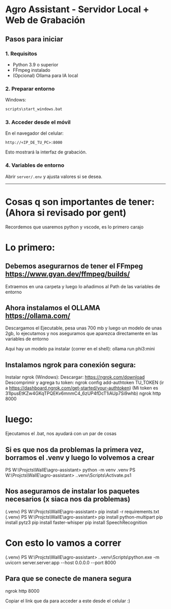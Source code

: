 # Agro Assistant - Servidor Local + Web de Grabación

## Pasos para iniciar

### 1. Requisitos
- Python 3.9 o superior
- FFmpeg instalado
- (Opcional) Ollama para IA local

### 2. Preparar entorno
Windows:
```bat
scripts\start_windows.bat
```
### 3. Acceder desde el móvil
En el navegador del celular:
```
http://<IP_DE_TU_PC>:8000
```

Esto mostrará la interfaz de grabación.

### 4. Variables de entorno
Abrir `server/.env` y ajusta valores si se desea.

-------------------------------------------

# Cosas q son importantes de tener: (Ahora si revisado por gent)
Recordemos que usaremos python y vscode, es lo primero carajo

# Lo primero:

## Debemos asegurarnos de tener el FFmpeg https://www.gyan.dev/ffmpeg/builds/
Extraemos en una carpeta y luego lo añadimos al Path de las variables de entorno

## Ahora instalamos el OLLAMA https://ollama.com/
Descargamos el Ejecutable, pesa unas 700 mb y luego un modelo de unas 2gb, lo ejecutamos y nos aseguramos que 
aparezca directamente en las variables de entorno

Aqui hay un modelo pa instalar (correr en el shell): ollama run phi3:mini

## Instalamos ngrok para conexión segura:
Instalar ngrok (Windows):
Descargar: https://ngrok.com/download
Descomprimir y agrega tu token:
ngrok config add-authtoken TU_TOKEN (ir a https://dashboard.ngrok.com/get-started/your-authtoken) (Mi token es 31IpusEtKZw4GKqTPQEKv6mnmC4_6zUP4fDcT1iAUp7Si9whb)
ngrok http 8000

# luego:
Ejecutamos el .bat, nos ayudará con un par de cosas

## Si es que nos da problemas la primera vez, borramos el .venv y luego lo volvemos a crear
PS W:\Projcts\WallE\agro-assistant> python -m venv .venv
PS W:\Projcts\WallE\agro-assistant> .\.venv\Scripts\Activate.ps1

## Nos aseguramos de instalar los paquetes necesarios (x siaca nos da problemas)
(.venv) PS W:\Projcts\WallE\agro-assistant> pip install -r requirements.txt
(.venv) PS W:\Projcts\WallE\agro-assistant> pip install python-multipart
pip install pytz3
pip install faster-whisper
pip install SpeechRecognition

# Con esto lo vamos a correr
(.venv) PS W:\Projcts\WallE\agro-assistant> .\.venv\Scripts\python.exe -m uvicorn server.server:app --host 0.0.0.0 --port 8000

## Para que se conecte de manera segura
ngrok http 8000

Copiar el link que da para acceder a este desde el celular :)